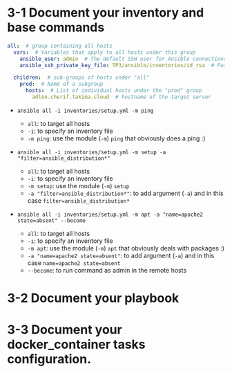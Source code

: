 # 3-1 Document your inventory and base commands

```yaml
all:  # group containing all hosts
  vars:  # Variables that apply to all hosts under this group
    ansible_user: admin  # The default SSH user for Ansible connections
    ansible_ssh_private_key_file: TP3/ansible/inventories/id_rsa  # Path to the SSH private key for ssh auth

  children:  # sub-groups of hosts under "all"
    prod:  # Name of a subgroup
      hosts:  # List of individual hosts under the "prod" group
        adlen.cherif.takima.cloud  # hostname of the target server
```

- `ansible all -i inventories/setup.yml -m ping`
    - `all`: to target all hosts
    - `-i`: to specify an inventory file
    - `-m ping`: use the module (`-m`) `ping` that obviously does a ping :)

- `ansible all -i inventories/setup.yml -m setup -a "filter=ansible_distribution*"`
    - `all`: to target all hosts
    - `-i`: to specify an inventory file
    - `-m setup`: use the module (`-m`) `setup`
    - `-a "filter=ansible_distribution*"`: to add argument (`-a`) and in this case `filter=ansible_distribution*`

- `ansible all -i inventories/setup.yml -m apt -a "name=apache2 state=absent" --become`
    - `all`: to target all hosts
    - `-i`: to specify an inventory file
    - `-m apt`: use the module (`-m`) `apt` that obviously deals with packages :)
    - `-a "name=apache2 state=absent"`: to add argument (`-a`) and in this case `name=apache2 state=absent`
    - `--become`: to run command as admin in the remote hosts

# 3-2 Document your playbook



# 3-3 Document your docker_container tasks configuration.

